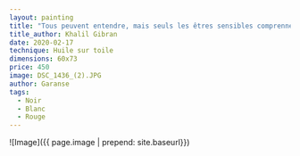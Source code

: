 ```yaml
---
layout: painting
title: "Tous peuvent entendre, mais seuls les êtres sensibles comprennent." 
title_author: Khalil Gibran
date: 2020-02-17
technique: Huile sur toile
dimensions: 60x73
price: 450
image: DSC_1436_(2).JPG
author: Garanse
tags:
  - Noir
  - Blanc
  - Rouge
---
```

![Image]({{ page.image | prepend: site.baseurl}})